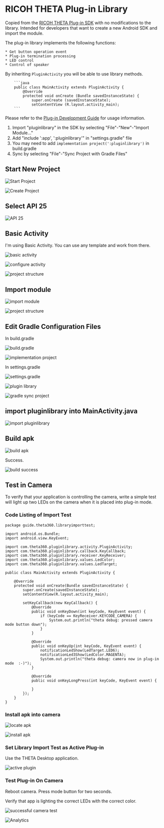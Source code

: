 # RICOH THETA Plug-in Library

Copied from the 
[RICOH THETA Plug-in SDK](https://github.com/ricohapi/theta-plugin-sdk) with no
modifications to the library. 
Intended for developers that want to create a new Android
SDK and import the module.

The plug-in library implements the following functions:

    * Get button operation event
    * Plug-in termination processing
    * LED control
    * Control of speaker

By inheriting `PluginActivity` you will be able to use library methods.

        ```java
        public class MainActivity extends PluginActivity {
            @Override
            protected void onCreate (Bundle savedInstanceState) {
                super.onCreate (savedInstanceState);
                setContentView (R.layout.activity_main);
        ```

Please refer to the [Plug-in Development Guide](http://theta360.guide/plugin/) 
for usage information.

1. Import "pluginlibrary" in the SDK by selecting "File"-"New"-"Import Module..."
2. Add "include ':app', ':pluginlibrary'" in "settings.gradle" file
3. You may need to add `implementation project(':pluginlibrary')` in build.gradle
4. Sync by selecting "File"-"Sync Project with Gradle Files"

## Start New Project

![Start Project](doc/img/new-project-1.png) 

![Create Project](doc/img/new-project-2.png) 

## Select API 25

![API 25](doc/img/api.png) 

## Basic Activity

I'm using Basic Activity. You can use any template and work from there.

![basic activity](doc/img/basic-activity-1.png) 

![configure activity](doc/img/basic-activity-2.png) 

![project structure](doc/img/basic-activity-3.png) 

## Import module

![import module](doc/img/import-module-1.png) 

![project structure](doc/img/import-module-2.png) 

## Edit Gradle Configuration Files

In build.gradle

![build.gradle](doc/img/gradle-config-1.png) 

![implementation project](doc/img/gradle-config-2.png) 

In settings.gradle

![settings.gradle](doc/img/gradle-config-3.png) 

![plugin library](doc/img/gradle-config-4.png) 

![gradle sync project](doc/img/gradle-config-5.png) 

## import pluginlibrary into MainActivity.java

![import pluginlibrary](doc/img/import-pluginlibrary.png) 

## Build apk

![build apk](doc/img/build-apk-1.png) 

Success.

![build success](doc/img/build-apk-2.png) 


## Test in Camera

To verify that your application is controlling the camera, write a simple test will light up two LEDs on the camera when it is placed into plug-in mode.

### Code Listing of Import Test

    package guide.theta360.libraryimporttest;

    import android.os.Bundle;
    import android.view.KeyEvent;

    import com.theta360.pluginlibrary.activity.PluginActivity;
    import com.theta360.pluginlibrary.callback.KeyCallback;
    import com.theta360.pluginlibrary.receiver.KeyReceiver;
    import com.theta360.pluginlibrary.values.LedColor;
    import com.theta360.pluginlibrary.values.LedTarget;

    public class MainActivity extends PluginActivity {

        @Override
        protected void onCreate(Bundle savedInstanceState) {
            super.onCreate(savedInstanceState);
            setContentView(R.layout.activity_main);

            setKeyCallback(new KeyCallback() {
                @Override
                public void onKeyDown(int keyCode, KeyEvent event) {
                    if (keyCode == KeyReceiver.KEYCODE_CAMERA) {
                        System.out.println("theta debug: pressed camera mode button down");
                    }
                }

                @Override
                public void onKeyUp(int keyCode, KeyEvent event) {
                    notificationLedShow(LedTarget.LED6);
                    notificationLed3Show(LedColor.MAGENTA);
                    System.out.println("theta debug: camera now in plug-in mode  :-)");
                }

                @Override
                public void onKeyLongPress(int keyCode, KeyEvent event) {

                }
            });
        }
    }

### Install apk into camera

![locate apk](doc/img/install-camera-1.png) 

![install apk](doc/img/install-camera-2.png) 

### Set Library Import Test as Active Plug-in

Use the THETA Desktop application.

![active plugin](doc/img/active-plugin.png) 


### Test Plug-in On Camera

Reboot camera. Press mode button for two seconds.

Verify that app is lighting the correct LEDs with the correct color.

![successful camera test](doc/img/test-camera.jpg) 

![Analytics](https://ga-beacon.appspot.com/UA-73311422-5/pluginlibrary)
